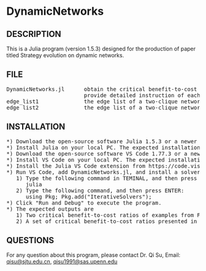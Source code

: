 # DynamicNetworks

DESCRIPTION
-----------
This is a Julia program (version 1.5.3) designed for the production of paper titled Strategy evolution on dynamic networks.

FILE
-----
<pre>
DynamicNetworks.jl      obtain the critical benefit-to-cost ratio (b/c)^* for dynamic networks that are comprised of any number of networks and involve any transition between them
                        provide detailed instruction of each function and illustrate the application with a simple example from Figure 2a in the main text
edge_list1              the edge list of a two-clique network with N=40 and a=0.5 (see more details in Figure 2a)
edge_list2              the edge list of a two-clique network with N=40 and a=0.7 
</pre>
                        
INSTALLATION
------------
<pre>
*) Download the open-source software Julia 1.5.3 or a newer version from https://julialang.org/downloads/.
*) Install Julia on your local PC. The expected installation time is approximately five minutes.
*) Download the open-source software VS Code 1.77.3 or a newer version from https://code.visualstudio.com/download.
*) Install VS Code on your local PC. The expected installation time is approximately ten minutes.
*) Install the Julia VS Code extension from https://code.visualstudio.com/docs/languages/julia. The expected installation time is approximately five minutes.
*) Run VS Code, add DynamicNetworks.jl, and install a solver package: 
   1) Type the following command in TEMINAL, and then press ENTER:
      julia
   2) Type the following command, and then press ENTER:  
      using Pkg; Pkg.add("IterativeSolvers");
*) Click "Run and Debug" to execute the program.
*) The expected outputs are
   1) Two critical benefit-to-cost ratios of examples from Figure 2a in the main text (by analytical computations), one with \alpha=0.5, the other with \alpha=0.8, corresponding to the two vertical lines in Figure 2b. The expected run time is approximately three minutes;
   2) A set of critical benefit-to-cost ratios presented in the inset of Figure 3a in the main text (by analytical computations). The expected run time is approximately five minutes.
</pre>

QUESTIONS
---------
For any question about this program, please contact
Dr. Qi Su, Email: qisu@sjtu.edu.cn, qisu1991@sas.upenn.edu
